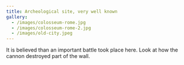 ```yaml
---
title: Archeological site, very well known
gallery:
  - /images/colosseum-rome.jpg
  - /images/colosseum-rome-2.jpg
  - /images/old-city.jpeg
---
```

It is believed than an important battle took place here. Look at how the cannon destroyed part of the wall.